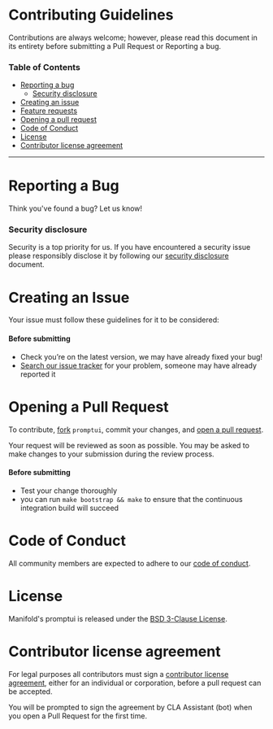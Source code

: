 # Contributing Guidelines

Contributions are always welcome; however, please read this document in its
entirety before submitting a Pull Request or Reporting a bug.

### Table of Contents

- [Reporting a bug](#reporting-a-bug)
  - [Security disclosure](#security-disclosure)
- [Creating an issue](#creating-an-issue)
- [Feature requests](#feature-requests)
- [Opening a pull request](#opening-a-pull-request)
- [Code of Conduct](#code-of-conduct)
- [License](#license)
- [Contributor license agreement](#contributor-license-agreement)

---

# Reporting a Bug

Think you've found a bug? Let us know!

### Security disclosure

Security is a top priority for us. If you have encountered a security issue
please responsibly disclose it by following our [security
disclosure](../docs/security.md) document.

# Creating an Issue

Your issue must follow these guidelines for it to be considered:

#### Before submitting

- Check you’re on the latest version, we may have already fixed your bug!
- [Search our issue
  tracker](https://github.com/nguyer/promptui/issues/search&type=issues)
  for your problem, someone may have already reported it

# Opening a Pull Request

To contribute, [fork](https://help.github.com/articles/fork-a-repo/)
`promptui`, commit your changes, and [open a pull
request](https://help.github.com/articles/using-pull-requests/).

Your request will be reviewed as soon as possible. You may be asked to make
changes to your submission during the review process.

#### Before submitting

- Test your change thoroughly
- you can run `make bootstrap && make` to ensure that the continuous integration
  build will succeed

# Code of Conduct

All community members are expected to adhere to our [code of
conduct](../CODE_OF_CONDUCT.md).

# License

Manifold's promptui is released under the [BSD 3-Clause
License](../LICENSE.md).

# Contributor license agreement

For legal purposes all contributors must sign a [contributor license
agreement](https://cla-assistant.io/manifoldco/promptui), either for an
individual or corporation, before a pull request can be accepted.

You will be prompted to sign the agreement by CLA Assistant (bot) when you open
a Pull Request for the first time.
